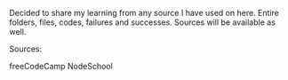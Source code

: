 Decided to share my learning from any source I have used on here. Entire folders, files, codes, failures and successes.
Sources will be available as well.

Sources:

freeCodeCamp
NodeSchool
